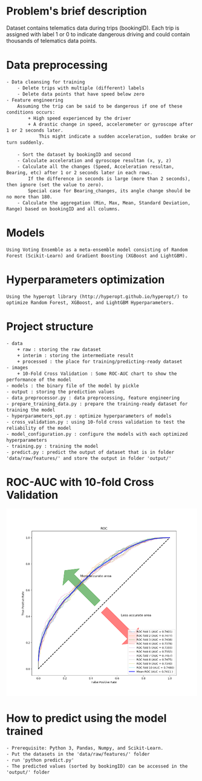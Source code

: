 # Problem's brief description
Dataset contains telematics data during trips (bookingID). 
Each trip is assigned with label 1 or 0 to indicate dangerous driving and could contain thousands of telematics data points. 

# Data preprocessing
	- Data cleansing for training
		- Delete trips with multiple (different) labels
		- Delete data points that have speed below zero
	- Feature engineering
		Assuming the trip can be said to be dangerous if one of these conditions occurs:
			+ High speed experienced by the driver
			+ A drastic change in speed, accelerometer or gyroscope after 1 or 2 seconds later. 
				This might indicate a sudden acceleration, sudden brake or turn suddenly.
		
		- Sort the dataset by bookingID and second 
		- Calculate acceleration and gyroscope resultan (x, y, z)
		- Calculate all the changes (Speed, Acceleration resultan, Bearing, etc) after 1 or 2 seconds later in each rows. 
			If the difference in seconds is large (more than 2 seconds), then ignore (set the value to zero). 
			Special case for Bearing_changes, its angle change should be no more than 180.	
		- Calculate the aggregation (Min, Max, Mean, Standard Deviation, Range) based on bookingID and all columns.
# Models
	Using Voting Ensemble as a meta-ensemble model consisting of Random Forest (Scikit-Learn) and Gradient Boosting (XGBoost and LightGBM).

# Hyperparameters optimization
	Using the hyperopt library (http://hyperopt.github.io/hyperopt/) to optimize Random Forest, XGBoost, and LightGBM Hyperparameters.

# Project structure
	- data 
		+ raw : storing the raw dataset
		+ interim : storing the intermediate result 
		+ processed : the place for training/predicting-ready dataset
	- images
		+ 10-Fold Cross Validation : Some ROC-AUC chart to show the performance of the model 
	- models : the binary file of the model by pickle
	- output : storing the prediction values
	- data_preprocessor.py : data preprocessing, feature engineering
	- prepare_training_data.py : prepare the training-ready dataset for training the model
	- hyperparameters_opt.py : optimize hyperparameters of models
	- cross_validation.py : using 10-fold cross validation to test the reliability of the model
	- model_configuration.py : configure the models with each optimized hyperparameters
	- training.py : training the model
	- predict.py : predict the output of dataset that is in folder 'data/raw/features/' and store the output in folder 'output/'
	
# ROC-AUC with 10-fold Cross Validation
![alt text](https://raw.githubusercontent.com/nawa410/safety-challenge/master/images/10-Fold%20Cross%20Validation/ensemble.png)

# How to predict using the model trained
	- Prerequisite: Python 3, Pandas, Numpy, and Scikit-Learn.
	- Put the datasets in the 'data/raw/features/' folder
	- run 'python predict.py' 
	- The predicted values (sorted by bookingID) can be accessed in the 'output/' folder 
